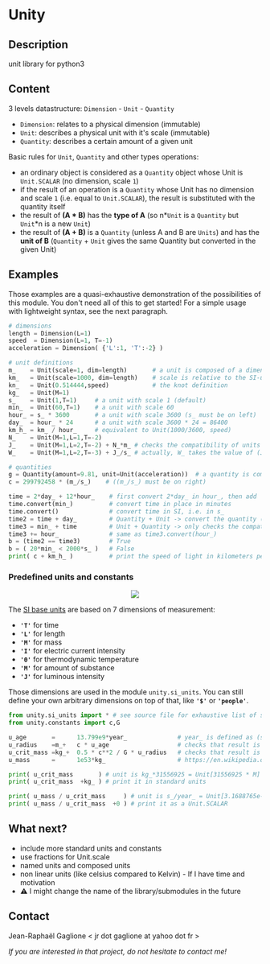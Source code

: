 # Unity

## Description

unit library for python3

## Content

3 levels datastructure: ``Dimension`` - ``Unit`` - ``Quantity``
- `Dimension`: relates to a physical dimension (immutable)
- `Unit`: describes a physical unit with it's scale (immutable)
- `Quantity`: describes a certain amount of a given unit

Basic rules for `Unit`, `Quantity` and other types operations:
- an ordinary object is considered as a `Quantity` object whose Unit is `Unit.SCALAR` (no dimension, scale `1`)
- if the result of an operation is a `Quantity` whose Unit has no dimension and scale `1` (i.e. equal to `Unit.SCALAR`), the result is substituted with the quantity itself
- the result of **(A \* B)** has the **type of A** (so n\*`Unit` is a `Quantity` but `Unit`\*n is a new `Unit`)
- the result of **(A \+ B)** is a `Quantity` (unless A and B are `Units`) and has the **unit of B** (`Quantity` + `Unit` gives the same Quantity but converted in the given Unit)

## Examples

Those examples are a quasi-exhaustive demonstration of the possibilities of this module. You don't need all of this to get started! For a simple usage with lightweight syntax, see the next paragraph.

```py
# dimensions
length = Dimension(L=1)
speed  = Dimension(L=1, T=-1)
acceleration = Dimension( {'L':1, 'T':-2} )

# unit definitions
m_    = Unit(scale=1, dim=length)       # a unit is composed of a dimension and a scale
km_   = Unit(scale=1000, dim=length)    # scale is relative to the SI-unit
kn_   = Unit(0.514444,speed)            # the knot definition
kg_   = Unit(M=1)
s_    = Unit(1,T=1)     # a unit with scale 1 (default)
min_  = Unit(60,T=1)    # a unit with scale 60
hour_ = s_ * 3600       # a unit with scale 3600 (s_ must be on left)
day_  = hour_ * 24      # a unit with scale 3600 * 24 = 86400
km_h_ = km_ / hour_     # equivalent to Unit(1000/3600, speed)
N_    = Unit(M=1,L=1,T=-2)
J_    = Unit(M=1,L=2,T=-2) + N_*m_ # checks the compatibility of units (homogeneity)
W_    = Unit(M=1,L=2,T=-3) + J_/s_ # actually, W_ takes the value of (J_/s_), the second term

# quantities
g = Quantity(amount=9.81, unit=Unit(acceleration))  # a quantity is composed of a unit and an amount
c = 299792458 * (m_/s_)    # ((m_/s_) must be on right)

time = 2*day_ + 12*hour_    # first convert 2*day_ in hour_, then add
time.convert(min_)          # convert time in place in minutes
time.convert()              # convert time in SI, i.e. in s_
time2 = time + day_         # Quantity + Unit -> convert the quantity (time2 in day_)
time3 = min_ + time         # Unit + Quantity -> only checks the compatibility (time3 still in s_)
time3 += hour_              # same as time3.convert(hour_)
b = (time2 == time3)        # True
b = ( 20*min_ < 2000*s_ )   # False
print( c + km_h_ )          # print the speed of light in kilometers per hour
```
### Predefined units and constants

<p align="center">
<img src="https://upload.wikimedia.org/wikipedia/commons/thumb/3/38/SI_base_units.svg/256px-SI_base_units.svg.png">
</p>

The [SI base units](https://en.wikipedia.org/wiki/SI_base_unit) are based on 7 dimensions of measurement:

- **`'T'`** for time
- **`'L'`** for length
- **`'M'`** for mass
- **`'I'`** for electric current intensity
- **`'Θ'`** for thermodynamic temperature
- **`'M'`** for amount of substance
- **`'J'`** for luminous intensity

Those dimensions are used in the module `unity.si_units`. You can still define your own arbitrary dimensions on top of that, like **`'$'`** or **`'people'`**.

```py
from unity.si_units import * # see source file for exhaustive list of standard units
from unity.constants import c,G

u_age       =      13.799e9*year_              # year_ is defined as (s_*31556925)
u_radius    =m_+   c * u_age                   # checks that result is a length, unit will still be (m_*year_/s_) = (m_*31556925)
u_crit_mass =kg_+  0.5 * c**2 / G * u_radius   # checks that result is a mass
u_mass      =      1e53*kg_                    # https://en.wikipedia.org/wiki/Universe

print( u_crit_mass       ) # unit is kg_*31556925 = Unit[31556925 * M]
print( u_crit_mass  +kg_ ) # print it in standard units

print( u_mass / u_crit_mass     ) # unit is s_/year_ = Unit[3.1688765e-08 * 1]
print( u_mass / u_crit_mass  +0 ) # print it as a Unit.SCALAR
```

## What next?

- include more standard units and constants
- use fractions for Unit.scale
- named units and composed units
- non linear units (like celsius compared to Kelvin) - If I have time and motivation
- :warning: I might change the name of the library/submodules in the future

## Contact

Jean-Raphaël Gaglione   < jr dot gaglione at yahoo dot fr >

_If you are interested in that project, do not hesitate to contact me!_
